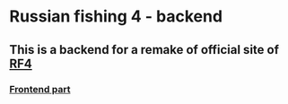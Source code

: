 # Russian fishing 4 - backend
## This is a backend for a remake of official site of [RF4](https://rf4.info.com/en)
### [Frontend part](https://github.com/Sandoramix/RF4ITA-frontend)
